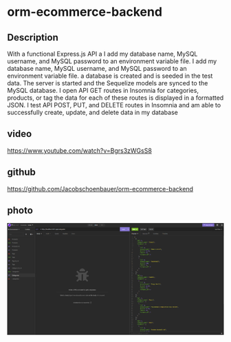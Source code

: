# orm-ecommerce-backend
## Description
With a functional Express.js API a I add my database name, MySQL username, and MySQL password to an environment variable file. I add my database name, MySQL username, and MySQL password to an environment variable file. a database is created and is seeded in the test data. The server  is started and the Sequelize models are synced to the MySQL database.
I open API GET routes in Insomnia for categories, products, or tag the data for each of these routes is displayed in a formatted JSON. I test API POST, PUT, and DELETE routes in Insomnia and  am able to successfully create, update, and delete data in my database

## video
https://www.youtube.com/watch?v=Bgrs3zWGsS8
## github
https://github.com/Jacobschoenbauer/orm-ecommerce-backend
## photo
![img](ormchallenge.png)